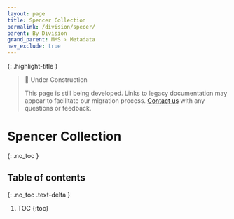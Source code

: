 ```yaml
---
layout: page
title: Spencer Collection
permalink: /division/specer/
parent: By Division
grand_parent: MMS › Metadata
nav_exclude: true
---
```


{: .highlight-title }
> 🚧 Under Construction
>
> This page is still being developed. Links to legacy documentation may appear to facilitate our migration process. [Contact us](/metadata-documentation/contact/) with any questions or feedback.

# Spencer Collection
{: .no_toc }

## Table of contents
{: .no_toc .text-delta }

1. TOC
{:toc}